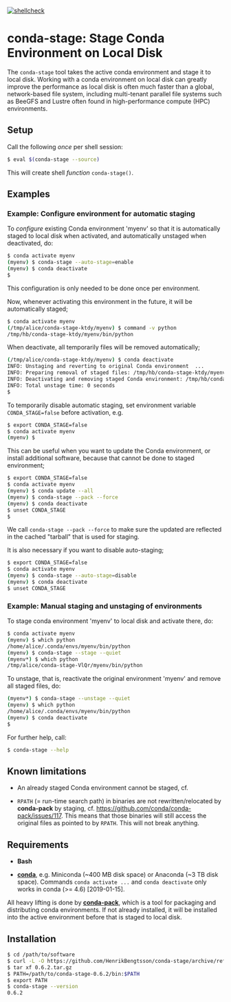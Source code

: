 [![shellcheck](https://github.com/HenrikBengtsson/conda-stage/actions/workflows/shellcheck.yml/badge.svg)](https://github.com/HenrikBengtsson/conda-stage/actions/workflows/shellcheck.yml)


# conda-stage: Stage Conda Environment on Local Disk

The `conda-stage` tool takes the active conda environment and stage it to local disk. Working with a conda environment on local disk can greatly improve the performance as local disk is often much faster than a global, network-based file system, including multi-tenant parallel file systems such as BeeGFS and Lustre often found in high-performance compute (HPC) environments.


## Setup

Call the following _once_ per shell session:

```sh
$ eval $(conda-stage --source)
```

This will create shell _function_ `conda-stage()`.


## Examples

### Example: Configure environment for automatic staging

To _configure_ existing Conda environment 'myenv' so that it is automatically staged to local disk when activated, and automatically unstaged when deactivated, do:

```sh
$ conda activate myenv
(myenv) $ conda-stage --auto-stage=enable
(myenv) $ conda deactivate
$ 
```

This configuration is only needed to be done once per environment.

Now, whenever activating this environment in the future, it will be automatically staged;

```sh
$ conda activate myenv
(/tmp/alice/conda-stage-ktdy/myenv) $ command -v python
/tmp/hb/conda-stage-ktdy/myenv/bin/python
```

When deactivate, all temporarily files will be removed automatically;

```sh
(/tmp/alice/conda-stage-ktdy/myenv) $ conda deactivate
INFO: Unstaging and reverting to original Conda environment  ...
INFO: Preparing removal of staged files: /tmp/hb/conda-stage-ktdy/myenv
INFO: Deactivating and removing staged Conda environment: /tmp/hb/conda-stage-ktdy/myenv
INFO: Total unstage time: 0 seconds
$ 
```

To temporarily disable automatic staging, set environment variable `CONDA_STAGE=false` before activation, e.g.

```sh
$ export CONDA_STAGE=false
$ conda activate myenv
(myenv) $ 
```

This can be useful when you want to update the Conda environment, or install additional software, because that cannot be done to staged environment;

```sh
$ export CONDA_STAGE=false
$ conda activate myenv
(myenv) $ conda update --all
(myenv) $ conda-stage --pack --force
(myenv) $ conda deactivate
$ unset CONDA_STAGE
$
```

We call `conda-stage --pack --force` to make sure the updated are reflected in the cached "tarball" that is used for staging.

It is also necessary if you want to disable auto-staging;

```sh
$ export CONDA_STAGE=false
$ conda activate myenv
(myenv) $ conda-stage --auto-stage=disable
(myenv) $ conda deactivate
$ unset CONDA_STAGE
```


### Example: Manual staging and unstaging of environments

To stage conda environment 'myenv' to local disk and activate there, do:

```sh
$ conda activate myenv
(myenv) $ which python
/home/alice/.conda/envs/myenv/bin/python
(myenv) $ conda-stage --stage --quiet
(myenv*) $ which python
/tmp/alice/conda-stage-VlQr/myenv/bin/python
```

To unstage, that is, reactivate the original environment 'myenv' and remove all staged files, do:

```sh
(myenv*) $ conda-stage --unstage --quiet
(myenv) $ which python
/home/alice/.conda/envs/myenv/bin/python
(myenv) $ conda deactivate
$ 
```

For further help, call:

```sh
$ conda-stage --help
```


## Known limitations

* An already staged Conda environment cannot be staged, cf.

* `RPATH` (= run-time search path) in binaries are not
  rewritten/relocated by **conda-pack** by staging,
  cf. <https://github.com/conda/conda-pack/issues/117>.  This means
  that those binaries will still access the original files as pointed
  to by `RPATH`. This will not break anything.


## Requirements

* **Bash**

* [**conda**](https://docs.conda.io/projects/conda/en/latest/user-guide/install/linux.html), e.g. Miniconda (~400 MB disk space) or Anaconda (~3 TB disk space). Commands `conda activate ...` and `conda deactivate` only works in conda (>= 4.6) [2019-01-15].

All heavy lifting is done by [**conda-pack**](https://conda.github.io/conda-pack/), which is a tool for packaging and distributing conda environments.  If not already installed, it will be installed into the active environment before that is staged to local disk.


## Installation

```sh
$ cd /path/to/software
$ curl -L -O https://github.com/HenrikBengtsson/conda-stage/archive/refs/tags/0.6.2.tar.gz
$ tar xf 0.6.2.tar.gz
$ PATH=/path/to/conda-stage-0.6.2/bin:$PATH
$ export PATH
$ conda-stage --version
0.6.2
```


